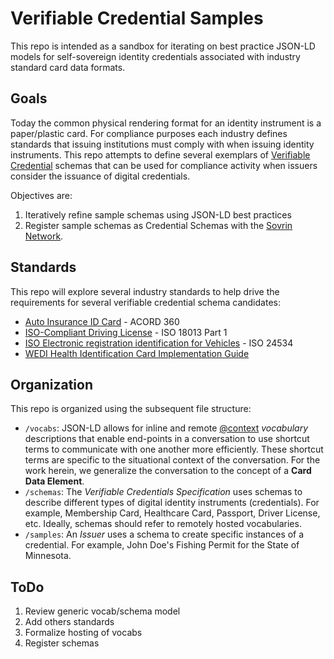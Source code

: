 # Verifiable Credential Samples
This repo is intended as a sandbox for iterating on best practice JSON-LD models for self-sovereign identity credentials associated with industry standard card data formats.

## Goals
Today the common physical rendering format for an identity instrument is a paper/plastic card. For compliance purposes each industry defines standards that issuing institutions must comply with when issuing identity instruments. This repo attempts to define several exemplars of [Verifiable Credential](https://w3c.github.io/vc-data-model/) schemas that can be used for compliance activity when issuers consider the issuance of digital credentials. 

Objectives are:

1. Iteratively refine sample schemas using JSON-LD best practices
2. Register sample schemas as Credential Schemas with the [Sovrin Network](http://sovrin.org).

## Standards
This repo will explore several industry standards to help drive the requirements for several verifiable credential schema candidates:

* [Auto Insurance ID Card](https://www.acord.org/) - ACORD 360
* [ISO-Compliant Driving License](https://www.iso.org/standard/41920.html) - ISO 18013 Part 1
* [ISO Electronic registration identification for Vehicles](https://www.iso.org/standard/51849.html) - ISO 24534
* [WEDI Health Identification Card Implementation Guide](https://www.wedi.org/knowledge-center/resource-view/resources/2015/06/19/wedi-health-identification-card-implementation-guide-version-1.1-with-errataWedi)

## Organization
This repo is organized using the subsequent file structure:

* `/vocabs`: JSON-LD allows for inline and remote [@context](https://json-ld.org/spec/latest/json-ld/#the-context) *vocabulary* descriptions that enable end-points in a conversation to use shortcut terms to communicate with one another more efficiently. These shortcut terms are specific to the situational context of the conversation. For the work herein, we generalize the conversation to the concept of a **Card Data Element**.  
* `/schemas`: The *Verifiable Credentials Specification* uses schemas to describe different types of digital identity instruments (credentials). For example, Membership Card, Healthcare Card, Passport, Driver License, etc. Ideally, schemas should refer to remotely hosted vocabularies.
* `/samples`: An *Issuer* uses a schema to create specific instances of a credential. For example, John Doe's Fishing Permit for the State of Minnesota.

## ToDo

1. Review generic vocab/schema model
2. Add others standards
3. Formalize hosting of vocabs
4. Register schemas
  

